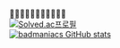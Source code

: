 🤔🤔🤔🤔🤔🤔🤔🤔🤔🤔🤔<br>
[![Solved.ac프로필](http://mazassumnida.wtf/api/v2/generate_badge?boj=gitadora)](https://solved.ac/gitadora)<br>
[![badmaniacs GitHub stats](https://github-readme-stats.vercel.app/api?username=badmaniacs)](https://github.com/badmaniacs/github-readme-stats)

